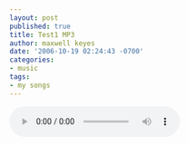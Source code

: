 ```yaml
---
layout: post
published: true
title: Test1 MP3
author: maxwell keyes
date: '2006-10-19 02:24:43 -0700'
categories:
- music
tags:
- my songs
---
```


<audio controls>
  <source src="{{site.assets.url_prefix}}/mp3/misc/test1.mp3" type="audio/mpeg">
Your browser does not support the audio element.
</audio>
